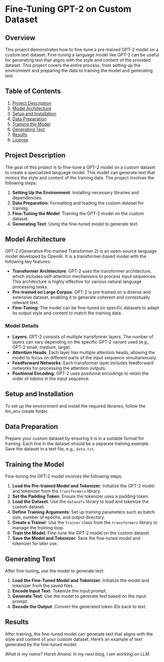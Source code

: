 # Fine-Tuning GPT-2 on Custom Dataset

## Overview

This project demonstrates how to fine-tune a pre-trained GPT-2 model on a custom text dataset. Fine-tuning a language model like GPT-2 can be useful for generating text that aligns with the style and content of the provided dataset. This project covers the entire process, from setting up the environment and preparing the data to training the model and generating text.

## Table of Contents

1. [Project Description](#project-description)
2. [Model Architecture](#model-architecture)
3. [Setup and Installation](#setup-and-installation)
4. [Data Preparation](#data-preparation)
5. [Training the Model](#training-the-model)
6. [Generating Text](#generating-text)
7. [Results](#results)
8. [License](#license)

## Project Description

The goal of this project is to fine-tune a GPT-2 model on a custom dataset to create a specialized language model. This model can generate text that mimics the style and content of the training data. The project involves the following steps:

1. **Setting Up the Environment**: Installing necessary libraries and dependencies.
2. **Data Preparation**: Formatting and loading the custom dataset for training.
3. **Fine-Tuning the Model**: Training the GPT-2 model on the custom dataset.
4. **Generating Text**: Using the fine-tuned model to generate text.

## Model Architecture

GPT-2 (Generative Pre-trained Transformer 2) is an open-source language model developed by OpenAI. It is a transformer-based model with the following key features:

- **Transformer Architecture**: GPT-2 uses the transformer architecture, which includes self-attention mechanisms to process input sequences. This architecture is highly effective for various natural language processing tasks.
- **Pre-trained on Large Corpus**: GPT-2 is pre-trained on a diverse and extensive dataset, enabling it to generate coherent and contextually relevant text.
- **Fine-Tuning**: The model can be fine-tuned on specific datasets to adapt its output style and content to match the training data.

### Model Details

- **Layers**: GPT-2 consists of multiple transformer layers. The number of layers can vary depending on the specific GPT-2 variant used (e.g., GPT-2 small, medium, large).
- **Attention Heads**: Each layer has multiple attention heads, allowing the model to focus on different parts of the input sequence simultaneously.
- **Feedforward Networks**: Each transformer layer includes feedforward networks for processing the attention outputs.
- **Positional Encoding**: GPT-2 uses positional encodings to retain the order of tokens in the input sequence.

## Setup and Installation

To set up the environment and install the required libraries, follow the llm_env create folder.

## Data Preparation

Prepare your custom dataset by ensuring it is in a suitable format for training. Each line in the dataset should be a separate training example. Save the dataset in a text file, e.g., `data.txt`.

## Training the Model

Fine-tuning the GPT-2 model involves the following steps:

1. **Load the Pre-trained Model and Tokenizer**: Initialize the GPT-2 model and tokenizer from the `transformers` library.
2. **Set the Padding Token**: Ensure the tokenizer uses a padding token.
3. **Load the Dataset**: Use the `datasets` library to load and tokenize the custom dataset.
4. **Define Training Arguments**: Set up training parameters such as batch size, number of epochs, and output directory.
5. **Create a Trainer**: Use the `Trainer` class from the `transformers` library to manage the training loop.
6. **Train the Model**: Fine-tune the GPT-2 model on the custom dataset.
7. **Save the Model and Tokenizer**: Save the fine-tuned model and tokenizer for later use.

## Generating Text

After fine-tuning, use the model to generate text:

1. **Load the Fine-Tuned Model and Tokenizer**: Initialize the model and tokenizer from the saved files.
2. **Encode Input Text**: Tokenize the input prompt.
3. **Generate Text**: Use the model to generate text based on the input prompt.
4. **Decode the Output**: Convert the generated token IDs back to text.

## Results

After training, the fine-tuned model can generate text that aligns with the style and content of your custom dataset. Here’s an example of text generated by the fine-tuned model:

*What is my name? Harsh Anand. In my next blog, I am working on LLM.*

